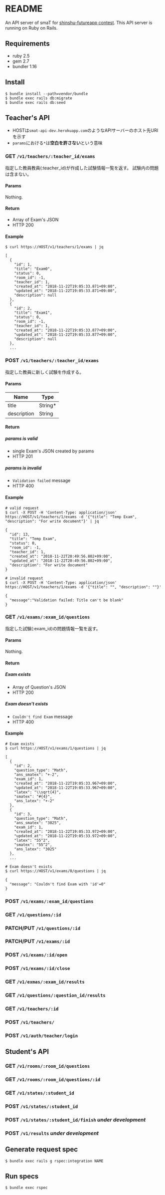 # README

An API server of smaT for [shinshu-futureapp contest](https://shinshu-futureapp.net/). This API server is running on Ruby on Rails.

## Requirements
- ruby 2.5
- gem 2.7
- bundler 1.16


## Install
```
$ bundle install --path=vendor/bundle
$ bundle exec rails db:migrate
$ bundle exec rails db:seed
```

## Teacher's API

- HOSTは`smat-api-dev.herokuapp.com`のようなAPIサーバーのホスト先URIを示す
- `params`における`*`は**空白を許さない**という意味

### GET `/v1/teachers/:teacher_id/exams`

指定した教員教員(:teacher_id)が作成した試験情報一覧を返す。
試験内の問題は含まない。

#### Params

Nothing.

#### Return

- Array of Exam's JSON
- HTTP 200

#### Example

```shell
$ curl https://HOST/v1/teachers/1/exams | jq

[
  {
    "id": 1,
    "title": "Exam0",
    "status": 0,
    "room_id": -1,
    "teacher_id": 1,
    "created_at": "2018-11-22T19:05:33.871+09:00",
    "updated_at": "2018-11-22T19:05:33.871+09:00",
    "description": null
  },
  {
    "id": 2,
    "title": "Exam1",
    "status": 0,
    "room_id": -1,
    "teacher_id": 1,
    "created_at": "2018-11-22T19:05:33.877+09:00",
    "updated_at": "2018-11-22T19:05:33.877+09:00",
    "description": null
  },
  ...
```

### POST `/v1/teachers/:teacher_id/exams`

指定した教員に新しく試験を作成する。

#### Params

| Name        | Type    |
| ----------- | ------- |
| title       | String* |
| description | String  |

#### Return

##### params is valid

- single Exam's JSON created by params
- HTTP 201

##### params is invalid

- `Validation failed` message
- HTTP 400

#### Example

```shell
# valid request
$ curl -X POST -H 'Content-Type: application/json' https://HOST/v1/teachers/1/exams -d '{"title": "Temp Exam", "description": "For write document"}' | jq

{
  "id": 13,
  "title": "Temp Exam",
  "status": 0,
  "room_id": -1,
  "teacher_id": 1,
  "created_at": "2018-11-22T20:49:56.802+09:00",
  "updated_at": "2018-11-22T20:49:56.802+09:00",
  "description": "For write document"
}

# invalid request
$ curl -X POST -H 'Content-Type: application/json' https://HOST/v1/teachers/1/exams -d '{"title": "", "description": ""}'

{
  "message":"Validation failed: Title can't be blank"
}
```

### GET `/v1/exams/:exam_id/questions`

指定した試験(:exam_id)の問題情報一覧を返す。

#### Params

Nothing.

#### Return

##### Exam exists

- Array of Question's JSON
- HTTP 200

##### Exam doesn't exists

- `Couldn't find Exam` message
- HTTP 400

#### Example

```shell
# Exam exists
$ curl https://HOST/v1/exams/1/questions | jq

[
  {
    "id": 2,
    "question_type": "Math",
    "ans_smatex": "+-2",
    "exam_id": 1,
    "created_at": "2018-11-22T19:05:33.967+09:00",
    "updated_at": "2018-11-22T19:05:33.967+09:00",
    "latex": "\\sqrt{4}",
    "smatex": "#{4}",
    "ans_latex": "+-2"
  },
  {
    "id": 3,
    "question_type": "Math",
    "ans_smatex": "3025",
    "exam_id": 1,
    "created_at": "2018-11-22T19:05:33.972+09:00",
    "updated_at": "2018-11-22T19:05:33.972+09:00",
    "latex": "55^2",
    "smatex": "55^2",
    "ans_latex": "3025"
  },
  ...

# Exam doesn't exists
$ curl https://HOST/v1/exams/0/questions | jq

{
  "message": "Couldn't find Exam with 'id'=0"
}
```

### POST `/v1/exams/:exam_id/questions`

### GET `/v1/questions/:id`

### PATCH/PUT `/v1/questions/:id`

### PATCH/PUT `/v1/exams/:id`

### POST `/v1/exams/:id/open`

### POST `/v1/exams/:id/close`

### GET `/v1/exmas/:exam_id/results`

### GET `/v1/questions/:question_id/results`

### GET `/v1/teachers/:id`

### POST `/v1/teachers/`

### POST `/v1/auth/teacher/login`


## Student's API

### GET `/v1/rooms/:room_id/questions`

### GET `/v1/rooms/:room_id/questions/:id`

### GET `/v1/states/:student_id`

### POST `/v1/states/:student_id`

### POST `/v1/states/:student_id/finish` _under development_

### POST `/v1/results` _under development_

## Generate request spec

```
$ bundle exec rails g rspec:integration NAME
```

## Run specs

```
$ bundle exec rspec
```
